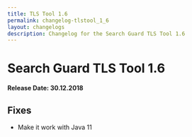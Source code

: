 ```yaml
---
title: TLS Tool 1.6
permalink: changelog-tlstool_1_6
layout: changelogs
description: Changelog for the Search Guard TLS Tool 1.6
---
```

<!---
Copyright 2020 floragunn GmbH
-->

# Search Guard TLS Tool 1.6

**Release Date: 30.12.2018**

## Fixes

* Make it work with Java 11